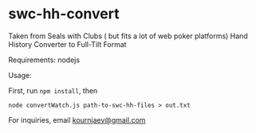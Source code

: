 swc-hh-convert
==============

Taken from Seals with Clubs ( but fits a lot of web poker platforms)  Hand History Converter to Full-Tilt Format


Requirements: nodejs


Usage:

First, run `npm install`, then

`node convertWatch.js path-to-swc-hh-files > out.txt`

For inquiries, email kournjaev@gmail.com
